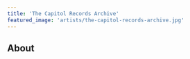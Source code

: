 ```yaml
---
title: 'The Capitol Records Archive'
featured_image: 'artists/the-capitol-records-archive.jpg'
---
```


## About



